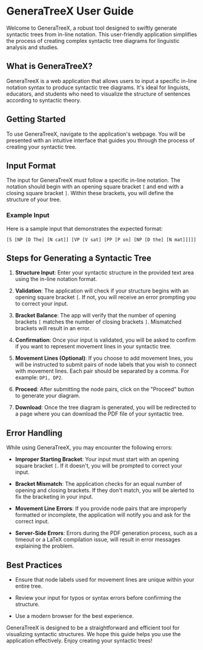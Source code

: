 # GeneraTreeX User Guide

Welcome to GeneraTreeX, a robust tool designed to swiftly generate syntactic trees from in-line notation. This user-friendly application simplifies the process of creating complex syntactic tree diagrams for linguistic analysis and studies.

## What is GeneraTreeX?

GeneraTreeX is a web application that allows users to input a specific in-line notation syntax to produce syntactic tree diagrams. It's ideal for linguists, educators, and students who need to visualize the structure of sentences according to syntactic theory.

## Getting Started

To use GeneraTreeX, navigate to the application's webpage. You will be presented with an intuitive interface that guides you through the process of creating your syntactic tree.

## Input Format

The input for GeneraTreeX must follow a specific in-line notation. The notation should begin with an opening square bracket `[` and end with a closing square bracket `]`. Within these brackets, you will define the structure of your tree.

### Example Input

Here is a sample input that demonstrates the expected format:

```
[S [NP [D The] [N cat]] [VP [V sat] [PP [P on] [NP [D the] [N mat]]]]]
```

## Steps for Generating a Syntactic Tree

1. **Structure Input**: Enter your syntactic structure in the provided text area using the in-line notation format.

2. **Validation**: The application will check if your structure begins with an opening square bracket `[`. If not, you will receive an error prompting you to correct your input.

3. **Bracket Balance**: The app will verify that the number of opening brackets `[` matches the number of closing brackets `]`. Mismatched brackets will result in an error.

4. **Confirmation**: Once your input is validated, you will be asked to confirm if you want to represent movement lines in your syntactic tree.

5. **Movement Lines (Optional)**: If you choose to add movement lines, you will be instructed to submit pairs of node labels that you wish to connect with movement lines. Each pair should be separated by a comma. For example: `DP1, DP2`.

6. **Proceed**: After submitting the node pairs, click on the "Proceed" button to generate your diagram.

7. **Download**: Once the tree diagram is generated, you will be redirected to a page where you can download the PDF file of your syntactic tree.

## Error Handling

While using GeneraTreeX, you may encounter the following errors:

- **Improper Starting Bracket**: Your input must start with an opening square bracket `[`. If it doesn't, you will be prompted to correct your input.

- **Bracket Mismatch**: The application checks for an equal number of opening and closing brackets. If they don't match, you will be alerted to fix the bracketing in your input.

- **Movement Line Errors**: If you provide node pairs that are improperly formatted or incomplete, the application will notify you and ask for the correct input.

- **Server-Side Errors**: Errors during the PDF generation process, such as a timeout or a LaTeX compilation issue, will result in error messages explaining the problem.

## Best Practices

- Ensure that node labels used for movement lines are unique within your entire tree.

- Review your input for typos or syntax errors before confirming the structure.

- Use a modern browser for the best experience.

GeneraTreeX is designed to be a straightforward and efficient tool for visualizing syntactic structures. We hope this guide helps you use the application effectively. Enjoy creating your syntactic trees!